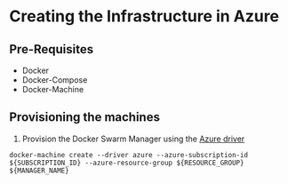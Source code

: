 # Creating the Infrastructure in Azure

## Pre-Requisites

- Docker
- Docker-Compose
- Docker-Machine

## Provisioning the machines

1. Provision the Docker Swarm Manager using the [Azure driver](https://docs.docker.com/machine/drivers/azure/)

```
docker-machine create --driver azure --azure-subscription-id ${SUBSCRIPTION_ID} --azure-resource-group ${RESOURCE_GROUP} ${MANAGER_NAME}
```
